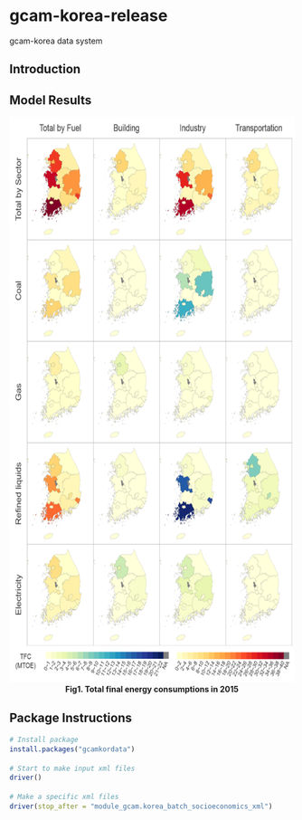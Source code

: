# gcam-korea-release
gcam-korea data system

## Introduction


## Model Results

<p align="center">
  <img src="/res/TFCin2015.png" width="700" height="1000"><br>
  <b>Fig1. Total final energy consumptions in 2015</b>
</p>

## Package Instructions

```R
# Install package
install.packages("gcamkordata")

# Start to make input xml files
driver()

# Make a specific xml files
driver(stop_after = "module_gcam.korea_batch_socioeconomics_xml")
```

